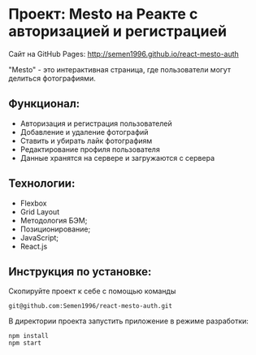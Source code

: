 # Проект: Mesto на Реакте с авторизацией и регистрацией
Сайт на GitHub Pages: http://semen1996.github.io/react-mesto-auth

"Mesto" - это интерактивная страница, где пользователи могут делиться фотографиями.

## Функционал:

* Авторизация и регистрация пользователей
* Добавление и удаление фотографий
* Ставить и убирать лайк фотографиям
* Редактирование профиля пользователя
* Данные хранятся на сервере и загружаются с сервера

## Технологии: 

* Flexbox
* Grid Layout
* Методология БЭМ;
* Позиционирование;
* JavaScript;
* React.js

## Инструкция по установке: 


Скопируйте проект к себе с помощью команды

```
git@github.com:Semen1996/react-mesto-auth.git
```

В директории проекта запустить приложение в режиме разработки:

```
npm install
npm start
```
